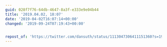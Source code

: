 ```yaml
---
guid: 028f7f76-64db-4647-8a3f-e333e9e04b44
title: '2019.04.02, 18:07'
date: '2019-04-02T16:07:14+00:00'
changed: '2019-09-24T07:19:43+00:00'


repost_of: 'https://twitter.com/dansuth/status/1113047306411151360?s=19'
---
```


